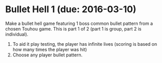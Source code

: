 Bullet Hell 1 (due: 2016-03-10)
===
Make a bullet hell game featuring 1 boss common bullet pattern from a chosen Touhou game. This is part 1 of 2 (part 1 is group, part 2 is individual).

1. To aid it play testing, the player has infinite lives (scoring is based on how many times the player was hit)
2. Choose any player bullet pattern.

